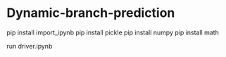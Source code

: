 # Dynamic-branch-prediction


pip install import_ipynb
pip install pickle
pip install numpy
pip install math


run driver.ipynb